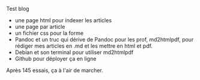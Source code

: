 Test blog

- une page html pour indexer les articles
- une page par article
- un fichier css pour la forme
- Pandoc et un truc qui dérive de Pandoc pour les prof, md2htmlpdf, pour rédiger mes articles en .md et les mettre en html et pdf.
- Debian et son terminal pour utiliser md2htmlpdf
- Github pour déployer ça en ligne  

Après 145 essais, ça à l'air de marcher.
